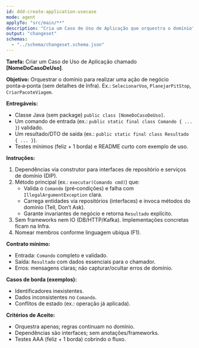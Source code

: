 ```yaml
---
id: ddd-create-application-usecase
mode: agent
applyTo: "src/main/**"
description: "Cria um Caso de Uso de Aplicação que orquestra o domínio"
output: "changeset"
schemas:
  - "../schema/changeset.schema.json"
---
```


**Tarefa:** Criar um Caso de Uso de Aplicação chamado **[NomeDoCasoDeUso]**.

**Objetivo:** Orquestrar o domínio para realizar uma ação de negócio ponta‑a‑ponta (sem detalhes de Infra). Ex.: `SelecionarVoo`, `PlanejarPitStop`, `CriarPacoteViagem`.

**Entregáveis:**
- Classe Java (sem package) `public class [NomeDoCasoDeUso]`.
- Um comando de entrada (ex.: `public static final class Comando { ... }`) validado.
- Um resultado/DTO de saída (ex.: `public static final class Resultado { ... }`).
- Testes mínimos (feliz + 1 borda) e README curto com exemplo de uso.

**Instruções:**
1) Dependências via construtor para interfaces de repositório e serviços de domínio (DIP).
2) Método principal (ex.: `executar(Comando cmd)`) que:
   - Valida o `Comando` (pré‑condições) e falha com `IllegalArgumentException` clara.
   - Carrega entidades via repositórios (interfaces) e invoca métodos do domínio (Tell, Don’t Ask).
   - Garante invariantes de negócio e retorna `Resultado` explícito.
3) Sem frameworks nem IO (DB/HTTP/Kafka). Implementações concretas ficam na Infra.
4) Nomear membros conforme linguagem ubíqua (F1).

**Contrato mínimo:**
- Entrada: `Comando` completo e validado.
- Saída: `Resultado` com dados essenciais para o chamador.
- Erros: mensagens claras; não capturar/ocultar erros de domínio.

**Casos de borda (exemplos):**
- Identificadores inexistentes.
- Dados inconsistentes no `Comando`.
- Conflitos de estado (ex.: operação já aplicada).

**Critérios de Aceite:**
- Orquestra apenas; regras continuam no domínio.
- Dependências são interfaces; sem anotações/frameworks.
- Testes AAA (feliz + 1 borda) cobrindo o fluxo.
